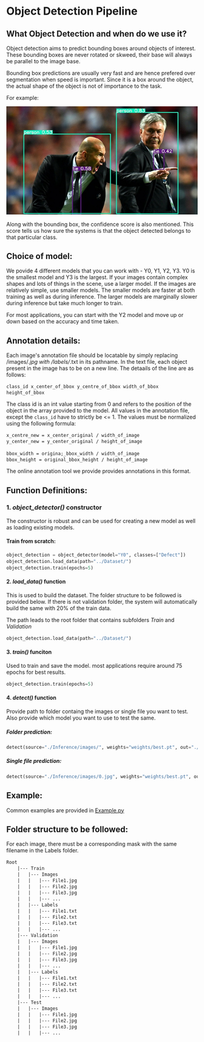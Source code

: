 # Object Detection Pipeline
## What Object Detection and when do we use it? 
Object detection aims to predict bounding boxes around objects of interest. These bounding boxes are never rotated or skweed, their base will always be parallel to the image base. 

Bounding box predictions are usually very fast and are hence prefered over segmentation when speed is important. Since it is a box around the object, the actual shape of the object is not of importance to the task. 

For example: 

![alt text](Images/BBox.jpeg "BBox Detections")

Along with the bounding box, the confidence score is also mentioned. This score tells us how sure the systems is that the object detected belongs to that particular class. 

## Choice of model: 
We povide 4 different models that you can work with - Y0, Y1, Y2, Y3. Y0 is the smallest model and Y3 is the largest. If your images contain complex shapes and lots of things in the scene, use a larger model. If the images are relatively simple, use smaller models. The smaller models are faster at both training as well as during inference. The larger models are marginally slower during inference but take much longer to train. 

For most applications, you can start with the Y2 model and move up or down based on the accuracy and time taken. 

## Annotation details: 
Each image's annotation file should be locatable by simply replacing /images/*.jpg with /labels/*.txt in its pathname. In the text file, each object present in the image has to be on a new line. The detaails of the line are as follows: 

    class_id x_center_of_bbox y_centre_of_bbox width_of_bbox height_of_bbox

The class id is an int value starting from 0 and refers to the position of the object in the array provided to the model. All values in the annotation file, except the ```class_id``` have to strictly be <= 1. The values must be normalized using the following formula:
    
    x_centre_new = x_center_original / width_of_image
    y_center_new = y_center_original / height_of_image

    bbox_width = origina;_bbox_width / width_of_image
    bbox_height = original_bbox_height / height_of_image

The online annotation tool we provide provides annotations in this format. 

## Function Definitions:
### 1. _object_detector()_ constructor
The constructor is robust and can be used for creating a new model as well as loading existing models.

#### Train from scratch: 
```python
object_detection = object_detector(model="Y0", classes=["Defect"])
object_detection.load_data(path="../Dataset/")
object_detection.train(epochs=5)
```

#### 2. _load\_data()_ function
This is used to build the dataset. The folder structure to be followed is provided below. If there is not validation folder, the system will automatically build the same with 20% of the train data. 

The path leads to the root folder that contains subfolders _Train_ and _Validation_
```python
object_detection.load_data(path="../Dataset/")
```
 
#### 3. _train()_ funciton
Used to train and save the model. most applications require around 75 epochs for best results. 

```python
object_detection.train(epochs=5)
```

#### 4. _detect()_ function
Provide path to folder containg the images or single file you want to test. Also provide which model you want to use to test the same. 
##### Folder prediction:
```python
detect(source="./Inference/images/", weights="weights/best.pt", out="./Inference/output/")
```
##### Single file prediction:
```python
detect(source="./Inference/images/0.jpg", weights="weights/best.pt", out="./Inference/output/")
```

## Example:
Common examples are provided in [Example.py](./Example.py)

## Folder structure to be followed:
For each image, there must be a corresponding mask with the same filename in the Labels folder. 
```
Root
    |--- Train
    |   |--- Images
    |   |   |--- File1.jpg
    |   |   |--- File2.jpg
    |   |   |--- File3.jpg
    |   |   |--- ...
    |   |--- Labels
    |   |   |--- File1.txt
    |   |   |--- File2.txt
    |   |   |--- File3.txt
    |   |   |--- ...
    |--- Validation
    |   |--- Images
    |   |   |--- File1.jpg
    |   |   |--- File2.jpg
    |   |   |--- File3.jpg
    |   |   |--- ...
    |   |--- Labels
    |   |   |--- File1.txt
    |   |   |--- File2.txt
    |   |   |--- File3.txt
    |   |   |--- ...
    |--- Test
    |   |--- Images
    |   |   |--- File1.jpg
    |   |   |--- File2.jpg
    |   |   |--- File3.jpg
    |   |   |--- ...

```